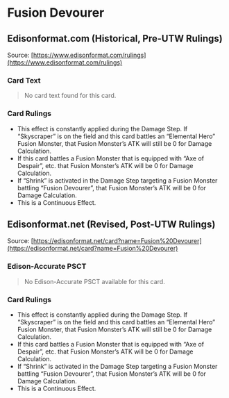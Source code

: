 # Fusion Devourer

## Edisonformat.com (Historical, Pre-UTW Rulings)

Source: [https://www.edisonformat.com/rulings](https://www.edisonformat.com/rulings)

### Card Text

> No card text found for this card.

### Card Rulings

*   This effect is constantly applied during the Damage Step. If “Skyscraper” is on the field and this card battles an “Elemental Hero” Fusion Monster, that Fusion Monster’s ATK will still be 0 for Damage Calculation.
*   If this card battles a Fusion Monster that is equipped with “Axe of Despair”, etc. that Fusion Monster’s ATK will be 0 for Damage Calculation.
*   If “Shrink” is activated in the Damage Step targeting a Fusion Monster battling “Fusion Devourer”, that Fusion Monster’s ATK will be 0 for Damage Calculation.
*   This is a Continuous Effect.

## Edisonformat.net (Revised, Post-UTW Rulings)

Source: [https://edisonformat.net/card?name=Fusion%20Devourer](https://edisonformat.net/card?name=Fusion%20Devourer)

### Edison-Accurate PSCT

> No Edison-Accurate PSCT available for this card.

### Card Rulings

*   This effect is constantly applied during the Damage Step. If “Skyscraper” is on the field and this card battles an “Elemental Hero” Fusion Monster, that Fusion Monster’s ATK will still be 0 for Damage Calculation.
*   If this card battles a Fusion Monster that is equipped with “Axe of Despair”, etc. that Fusion Monster’s ATK will be 0 for Damage Calculation.
*   If “Shrink” is activated in the Damage Step targeting a Fusion Monster battling “Fusion Devourer”, that Fusion Monster’s ATK will be 0 for Damage Calculation.
*   This is a Continuous Effect.
            